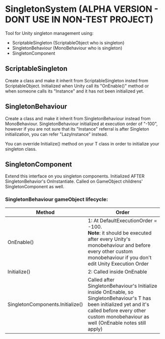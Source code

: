 # SingletonSystem (ALPHA VERSION - DONT USE IN NON-TEST PROJECT)
 
Tool for Unity singleton management using:
- ScriptableSingleton (ScriptableObject who is singleton)
- SingletonBehaviour (MonoBehaviour who is singleton)
- SingletonComponent

## ScriptableSingleton<T>

Create a class and make it inherit from ScriptableSingleton insted from ScriptableObject.
Initialized when Unity call its "OnEnable()" method or when someone calls its "Instance" and it has not been initialized yet.

## SingletonBehaviour<T>

Create a class and make it inherit from SingletonBehaviour instead from MonoBehaviour.
SingletonBehaviour initialized at execution order of "-100", however if you are not sure that its "Instance" referral is after Singleton initialization, you can refer "LazyInstance" instead.

You can override Initialize() method on your T class in order to initialize your singleton class.

## SingletonComponent
Extend this interface on you singleton components. Initialized AFTER SingletonBehavior's OnInstantiate.
Called on GameObject childrens' SingletonComponent as well.

### SingletonBehaviour gameObject lifecycle:

| Method | Order |
| --- | --- |
| OnEnable() | 1: At DefaultExecutionOrder = -100. <br/>**Note**: it should be executed after every Unity's monobehaviour and before every other custom monobehaviour if you don't edit Unity Execution Order |
| Initialize() | 2: Called inside OnEnable |
| SingletonComponents.Initialize() | Called after SingletonBehaviour's Initialize inside OnEnable, so SingletonBehaviour's T has been initialized yet and it's called before every other custom monobehaviour as well (OnEnable notes still apply) |
